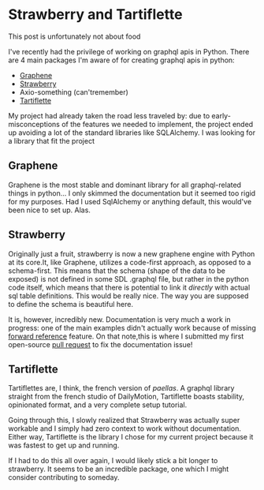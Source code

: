 # Strawberry and Tartiflette

This post is unfortunately not about food

I've recently had the privilege of working on graphql apis in Python. There are 4
main packages I'm aware of for creating graphql apis in python:

* [Graphene](https://github.com/graphql-python/graphene)
* [Strawberry](https://github.com/strawberry-graphql/strawberry)
* Axio-something (can'tremember)
* [Tartiflette](https://github.com/tartiflette/tartiflette)

My project had already taken the road less traveled by: due to early-misconceptions
of the features we needed to implement, the project ended up avoiding a lot of the
standard libraries like SQLAlchemy. I was looking for a library that fit the project

## Graphene

Graphene is the most stable and dominant library for all graphql-related things in
python... I only skimmed the documentation but it seemed too rigid for my purposes.
Had I used SqlAlchemy or anything default, this would've been nice to set up. Alas.

## Strawberry

Originally just a fruit, strawberry is now a new graphene engine with Python at its
core.It, like Graphene, utilizes a code-first approach, as opposed to a schema-first.
This means that the schema (shape of the data to be exposed) is not defined in some
SDL .graphql file, but rather in the python code itself, which means that there is
potential to link it *directly* with actual sql table definitions. This would be
really nice. The way you are supposed to define the schema is beautiful here.

It is, however, incredibly new. Documentation is very much a work in progress: one of
the main examples didn't actually work because of missing
[forward reference](https://github.com/strawberry-graphql/strawberry/issues/340)
feature. On that note,this is where I submitted my first open-source
[pull request](https://github.com/strawberry-graphql/strawberry/pull/368) to fix the
documentation issue!

## Tartiflette

Tartiflettes are, I think, the french version of *paellas*. A graphql library straight
from the french studio of DailyMotion, Tartiflette boasts stability, opinionated format,
and a very complete setup tutorial.

Going through this, I slowly realized that Strawberry was actually super workable and I
simply had zero context to work without documentation. Either way, Tartiflette is the
library I chose for my current project because it was fastest to get up and running.

If I had to do this all over again, I would likely stick a bit longer to strawberry. It
seems to be an incredible package, one which I might consider contributing to someday.